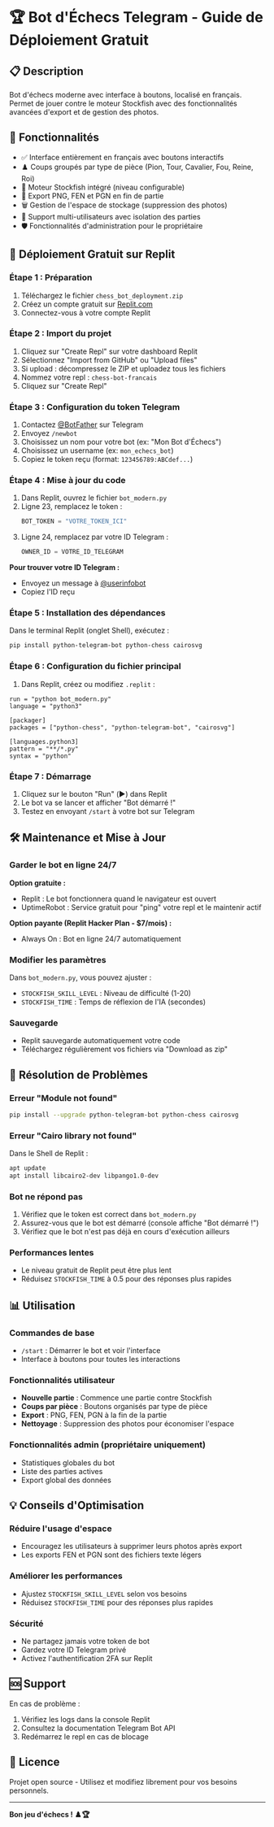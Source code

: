 # 🏆 Bot d'Échecs Telegram - Guide de Déploiement Gratuit

## 📋 Description
Bot d'échecs moderne avec interface à boutons, localisé en français. Permet de jouer contre le moteur Stockfish avec des fonctionnalités avancées d'export et de gestion des photos.

## 🎯 Fonctionnalités
- ✅ Interface entièrement en français avec boutons interactifs
- ♟️ Coups groupés par type de pièce (Pion, Tour, Cavalier, Fou, Reine, Roi)
- 🤖 Moteur Stockfish intégré (niveau configurable)
- 📸 Export PNG, FEN et PGN en fin de partie
- 🗑️ Gestion de l'espace de stockage (suppression des photos)
- 👥 Support multi-utilisateurs avec isolation des parties
- 🛡️ Fonctionnalités d'administration pour le propriétaire

## 🚀 Déploiement Gratuit sur Replit

### Étape 1 : Préparation
1. Téléchargez le fichier `chess_bot_deployment.zip`
2. Créez un compte gratuit sur [Replit.com](https://replit.com)
3. Connectez-vous à votre compte Replit

### Étape 2 : Import du projet
1. Cliquez sur "Create Repl" sur votre dashboard Replit
2. Sélectionnez "Import from GitHub" ou "Upload files"
3. Si upload : décompressez le ZIP et uploadez tous les fichiers
4. Nommez votre repl : `chess-bot-francais`
5. Cliquez sur "Create Repl"

### Étape 3 : Configuration du token Telegram
1. Contactez [@BotFather](https://t.me/BotFather) sur Telegram
2. Envoyez `/newbot`
3. Choisissez un nom pour votre bot (ex: "Mon Bot d'Échecs")
4. Choisissez un username (ex: `mon_echecs_bot`)
5. Copiez le token reçu (format: `123456789:ABCdef...`)

### Étape 4 : Mise à jour du code
1. Dans Replit, ouvrez le fichier `bot_modern.py`
2. Ligne 23, remplacez le token :
   ```python
   BOT_TOKEN = "VOTRE_TOKEN_ICI"
   ```
3. Ligne 24, remplacez par votre ID Telegram :
   ```python
   OWNER_ID = VOTRE_ID_TELEGRAM
   ```

**Pour trouver votre ID Telegram :**
- Envoyez un message à [@userinfobot](https://t.me/userinfobot)
- Copiez l'ID reçu

### Étape 5 : Installation des dépendances
Dans le terminal Replit (onglet Shell), exécutez :
```bash
pip install python-telegram-bot python-chess cairosvg
```

### Étape 6 : Configuration du fichier principal
1. Dans Replit, créez ou modifiez `.replit` :
```
run = "python bot_modern.py"
language = "python3"

[packager]
packages = ["python-chess", "python-telegram-bot", "cairosvg"]

[languages.python3]
pattern = "**/*.py"
syntax = "python"
```

### Étape 7 : Démarrage
1. Cliquez sur le bouton "Run" (▶️) dans Replit
2. Le bot va se lancer et afficher "Bot démarré !"
3. Testez en envoyant `/start` à votre bot sur Telegram

## 🛠️ Maintenance et Mise à Jour

### Garder le bot en ligne 24/7
**Option gratuite :**
- Replit : Le bot fonctionnera quand le navigateur est ouvert
- UptimeRobot : Service gratuit pour "ping" votre repl et le maintenir actif

**Option payante (Replit Hacker Plan - $7/mois) :**
- Always On : Bot en ligne 24/7 automatiquement

### Modifier les paramètres
Dans `bot_modern.py`, vous pouvez ajuster :
- `STOCKFISH_SKILL_LEVEL` : Niveau de difficulté (1-20)
- `STOCKFISH_TIME` : Temps de réflexion de l'IA (secondes)

### Sauvegarde
- Replit sauvegarde automatiquement votre code
- Téléchargez régulièrement vos fichiers via "Download as zip"

## 🔧 Résolution de Problèmes

### Erreur "Module not found"
```bash
pip install --upgrade python-telegram-bot python-chess cairosvg
```

### Erreur "Cairo library not found"
Dans le Shell de Replit :
```bash
apt update
apt install libcairo2-dev libpango1.0-dev
```

### Bot ne répond pas
1. Vérifiez que le token est correct dans `bot_modern.py`
2. Assurez-vous que le bot est démarré (console affiche "Bot démarré !")
3. Vérifiez que le bot n'est pas déjà en cours d'exécution ailleurs

### Performances lentes
- Le niveau gratuit de Replit peut être plus lent
- Réduisez `STOCKFISH_TIME` à 0.5 pour des réponses plus rapides

## 📊 Utilisation

### Commandes de base
- `/start` : Démarrer le bot et voir l'interface
- Interface à boutons pour toutes les interactions

### Fonctionnalités utilisateur
- **Nouvelle partie** : Commence une partie contre Stockfish
- **Coups par pièce** : Boutons organisés par type de pièce
- **Export** : PNG, FEN, PGN à la fin de la partie
- **Nettoyage** : Suppression des photos pour économiser l'espace

### Fonctionnalités admin (propriétaire uniquement)
- Statistiques globales du bot
- Liste des parties actives
- Export global des données

## 💡 Conseils d'Optimisation

### Réduire l'usage d'espace
- Encouragez les utilisateurs à supprimer leurs photos après export
- Les exports FEN et PGN sont des fichiers texte légers

### Améliorer les performances
- Ajustez `STOCKFISH_SKILL_LEVEL` selon vos besoins
- Réduisez `STOCKFISH_TIME` pour des réponses plus rapides

### Sécurité
- Ne partagez jamais votre token de bot
- Gardez votre ID Telegram privé
- Activez l'authentification 2FA sur Replit

## 🆘 Support

En cas de problème :
1. Vérifiez les logs dans la console Replit
2. Consultez la documentation Telegram Bot API
3. Redémarrez le repl en cas de blocage

## 📝 Licence
Projet open source - Utilisez et modifiez librement pour vos besoins personnels.

---
**Bon jeu d'échecs ! ♟️🏆**